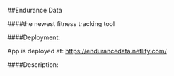 ##Endurance Data

####the newest fitness tracking tool

####Deployment:

App is deployed at: https://endurancedata.netlify.com/ 

####Description:

